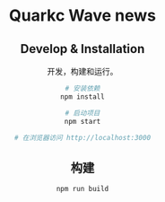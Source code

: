 <div align="center">

<h1>Quarkc Wave news</h1>

## Develop & Installation

<!-- <img src="./public/demo.png"> -->

开发，构建和运行。

```bash
# 安装依赖
npm install

# 启动项目
npm start

# 在浏览器访问 http://localhost:3000
```

## 构建

```
npm run build
```
